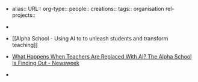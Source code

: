 - alias::
  URL::
  org-type::
  people::
  creations:: 
  tags:: organisation
  rel-projects::
  
  
-
- [[Alpha School - Using AI to to unleash students and transform teaching]]
- [What Happens When Teachers Are Replaced With AI? The Alpha School Is Finding Out - Newsweek](https://www.newsweek.com/alpha-school-brownsville-ai-expanding-2063669?utm_source=newsletter.theresanaiforthat.com&utm_medium=newsletter&utm_campaign=ai-command-center-in-your-pocket)
-